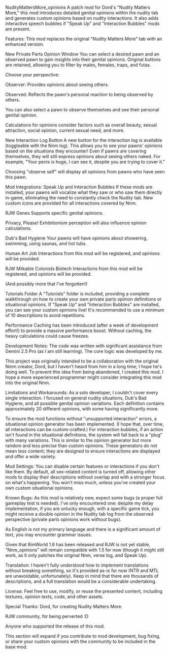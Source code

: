 NudityMattersMore_opinions
A patch mod for Dord's "Nudity Matters More," this mod introduces detailed genital opinions within the nudity tab and generates custom opinions based on nudity interactions. It also adds interactive speech bubbles if "Speak Up" and "Interaction Bubbles" mods are present.

Features:
This mod replaces the original "Nudity Matters More" tab with an enhanced version.

New Private Parts Opinion Window
You can select a desired pawn and an observed pawn to gain insights into their genital opinions. Original buttons are retained, allowing you to filter by males, females, traps, and futas.

Choose your perspective:

Observer: Provides opinions about seeing others.

Observed: Reflects the pawn's personal reaction to being observed by others.

You can also select a pawn to observe themselves and see their personal genital opinion.

Calculations for opinions consider factors such as overall beauty, sexual attraction, social opinion, current sexual need, and more.

New Interaction Log Button
A new button for the interaction log is available (toggleable with the Nnm log). This allows you to see your pawns' opinions based on the situations they encounter! Even if pawns are covering themselves, they will still express opinions about seeing others naked. For example, "Your penis is huge, I can see it, despite you are trying to cover it."

Choosing "observe self" will display all opinions from pawns who have seen this pawn.

Mod Integrations:
Speak Up and Interaction Bubbles
If these mods are installed, your pawns will vocalize what they saw or who saw them directly in-game, eliminating the need to constantly check the Nudity tab. New custom icons are provided for all interactions covered by Nnm.

RJW Genes
Supports specific genital opinions.

Privacy, Please!
Exhibitionism perception will also influence opinion calculations.

Dub's Bad Hygiene
Your pawns will have opinions about showering, swimming, using saunas, and hot tubs.

Human Art Job
Interactions from this mod will be registered, and opinions will be provided.

RJW Milkable Colonists Biotech
Interactions from this mod will be registered, and opinions will be provided.

(And possibly more that I've forgotten!)

Tutorials Folder
A "Tutorials" folder is included, providing a complete walkthrough on how to create your own private parts opinion definitions or situational opinions. If "Speak Up" and "Interaction Bubbles" are installed, you can see your custom opinions live! It's recommended to use a minimum of 10 descriptions to avoid repetitions.

Performance
Caching has been introduced (after a week of development effort!) to provide a massive performance boost. Without caching, the heavy calculations could cause freezes.

Development Notes:
The code was written with significant assistance from Gemini 2.5 Pro (as I am still learning). The core logic was developed by me.

This project was originally intended to be a collaboration with the original Nmm creator, Dord, but I haven't heard from him in a long time; I hope he's doing well. To prevent this idea from being abandoned, I created this mod. I hope a more experienced programmer might consider integrating this mod into the original Nnm.

Limitations and Workarounds:
As a solo developer, I couldn't cover every single interaction. I focused on general nudity situations, Dub's Bad Hygiene, and all possible genital opinion variations. Each definition contains approximately 20 different opinions, with some having significantly more.

To ensure the mod functions without "unsupported interaction" errors, a situational opinion generator has been implemented. (I hope that, over time, all interactions can be custom-crafted.) For interaction bubbles, if an action isn't found in the situational definitions, the system will fall back to a "plug" with many variations. This is similar to the opinion generator but more random and less precise than custom opinions. These generators do not mean less content; they are designed to ensure interactions are displayed and offer a wide variety.

Mod Settings:
You can disable certain features or interactions if you don't like them. By default, all sex-related content is turned off, allowing other mods to display their descriptions without overlap and with a stronger focus on what's happening. You won't miss much, unless you've created your own custom situational opinions.

Known Bugs:
As this mod is relatively new, expect some bugs (a proper full gameplay test is needed). I've only encountered one: despite my delay implementation, if you are unlucky enough, with a specific game tick, you might receive a double opinion in the Nudity tab log from the observed perspective (private parts opinions work without bugs).

As English is not my primary language and there is a significant amount of text, you may encounter grammar issues.

Given that RimWorld 1.6 has been released and RJW is not yet stable, "Nnm_opinions" will remain compatible with 1.5 for now (though it might still work, as it only patches the original Nnm, verse log, and Speak Up).

Translation:
I haven't fully understood how to implement translations without breaking something, so it's provided as-is for now (NTR and MTL are unavoidable, unfortunately). Keep in mind that there are thousands of descriptions, and a full translation would be a considerable undertaking.

License:
Feel free to use, modify, or reuse the presented content, including textures, opinion texts, code, and other assets.

Special Thanks:
Dord, for creating Nudity Matters More.

RJW community, for being perverted :D

Anyone who supported the release of this mod.

This section will expand if you contribute to mod development, bug fixing, or share your custom opinions with the community to be included in the base mod.
